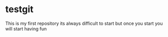 # testgit
This is my first repository
its always difficult to start
but once you start you will start having fun
